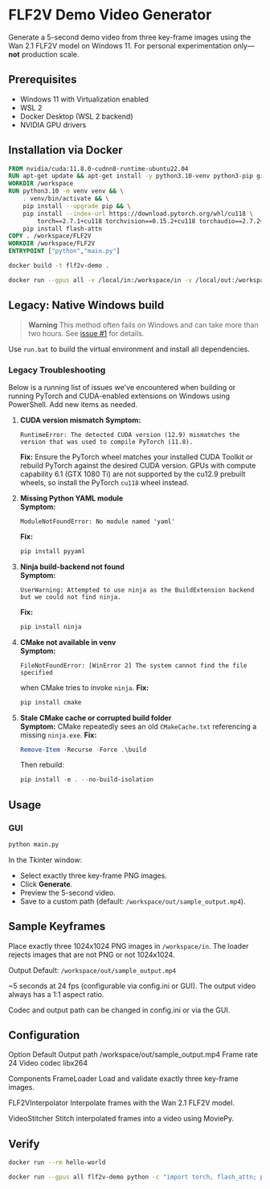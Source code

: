 # FLF2V Demo Video Generator

Generate a 5-second demo video from three key-frame images using the Wan 2.1 FLF2V model on Windows 11. For personal experimentation only—**not** production scale.

## Prerequisites

- Windows 11 with Virtualization enabled
- WSL 2
- Docker Desktop (WSL 2 backend)
- NVIDIA GPU drivers


## Installation via Docker

```dockerfile
FROM nvidia/cuda:11.8.0-cudnn8-runtime-ubuntu22.04
RUN apt-get update && apt-get install -y python3.10-venv python3-pip git cmake ninja-build
WORKDIR /workspace
RUN python3.10 -m venv venv && \
    . venv/bin/activate && \
    pip install --upgrade pip && \
    pip install --index-url https://download.pytorch.org/whl/cu118 \
        torch==2.7.1+cu118 torchvision==0.15.2+cu118 torchaudio==2.7.2+cu118 && \
    pip install flash-attn
COPY . /workspace/FLF2V
WORKDIR /workspace/FLF2V
ENTRYPOINT ["python","main.py"]
```

```bash
docker build -t flf2v-demo .
```

```bash
docker run --gpus all -v /local/in:/workspace/in -v /local/out:/workspace/out flf2v-demo
```
## Legacy: Native Windows build

> **Warning**
> This method often fails on Windows and can take more than two hours. See [issue #1](https://github.com/your-username/FLF2V/issues/1) for details.

Use `run.bat` to build the virtual environment and install all dependencies.

### Legacy Troubleshooting

Below is a running list of issues we've encountered when building or running PyTorch and CUDA-enabled extensions on Windows using PowerShell. Add new items as needed.

1. **CUDA version mismatch**
   **Symptom:**
   ```
   RuntimeError: The detected CUDA version (12.9) mismatches the version that was used to compile PyTorch (11.8).
   ```
   **Fix:** Ensure the PyTorch wheel matches your installed CUDA Toolkit or rebuild PyTorch against the desired CUDA version.
   GPUs with compute capability 6.1 (GTX 1080 Ti) are not supported by the cu12.9 prebuilt wheels, so install the PyTorch `cu118` wheel instead.

2. **Missing Python YAML module**  
   **Symptom:**
   ```
   ModuleNotFoundError: No module named 'yaml'
   ```
   **Fix:**
   ```powershell
   pip install pyyaml
   ```

3. **Ninja build-backend not found**  
   **Symptom:**
   ```
   UserWarning: Attempted to use ninja as the BuildExtension backend but we could not find ninja.
   ```
   **Fix:**
   ```powershell
   pip install ninja
   ```

4. **CMake not available in venv**  
   **Symptom:**
   ```
   FileNotFoundError: [WinError 2] The system cannot find the file specified
   ```
   when CMake tries to invoke `ninja`.
   **Fix:**
   ```powershell
   pip install cmake
   ```

5. **Stale CMake cache or corrupted build folder**  
   **Symptom:** CMake repeatedly sees an old `CMakeCache.txt` referencing a missing `ninja.exe`.
   **Fix:**
   ```powershell
   Remove-Item -Recurse -Force .\build
   ```
   Then rebuild:
   ```powershell
   pip install -e . --no-build-isolation
   ```
## Usage


### GUI
```bash
python main.py
```
In the Tkinter window:

- Select exactly three key-frame PNG images.
- Click **Generate**.
- Preview the 5-second video.
- Save to a custom path (default: `/workspace/out/sample_output.mp4`).

## Sample Keyframes
Place exactly three 1024x1024 PNG images in `/workspace/in`. The loader rejects images that are not PNG or not 1024x1024.

Output
Default: `/workspace/out/sample_output.mp4`

~5 seconds at 24 fps (configurable via config.ini or GUI).
The output video always has a 1:1 aspect ratio.

Codec and output path can be changed in config.ini or via the GUI.

## Configuration
Option       Default
Output path  /workspace/out/sample_output.mp4
Frame rate   24
Video codec  libx264

Components
FrameLoader
Load and validate exactly three key-frame images.

FLF2VInterpolator
Interpolate frames with the Wan 2.1 FLF2V model.

VideoStitcher
Stitch interpolated frames into a video using MoviePy.


## Verify

```bash
docker run --rm hello-world
```

```bash
docker run --gpus all flf2v-demo python -c "import torch, flash_attn; print(torch.__version__, flash_attn.__version__)"
```
